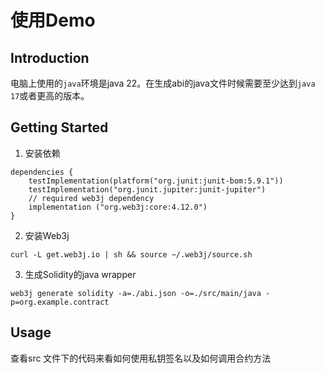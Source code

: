 # 使用Demo

## Introduction

电脑上使用的`java`环境是java 22。在生成abi的java文件时候需要至少达到`java 17`或者更高的版本。

## Getting Started
1. 安装依赖
```
dependencies {
    testImplementation(platform("org.junit:junit-bom:5.9.1"))
    testImplementation("org.junit.jupiter:junit-jupiter")
    // required web3j dependency
    implementation ("org.web3j:core:4.12.0")
}
```


2. 安装Web3j
```
curl -L get.web3j.io | sh && source ~/.web3j/source.sh
```

3. 生成Solidity的java wrapper
```shell
web3j generate solidity -a=./abi.json -o=./src/main/java -p=org.example.contract
```

## Usage

查看src 文件下的代码来看如何使用私钥签名以及如何调用合约方法